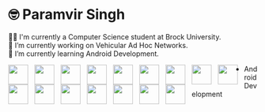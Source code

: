 # 🤓️ Paramvir Singh

👨‍🎓 I'm currently a Computer Science student at Brock University. <br>
🔭 I’m currently working on Vehicular Ad Hoc Networks. <br>
🌱 I’m currently learning Android Development. <br>


<img align="left" width="40px" style="padding-right:10px" src="https://cdn.jsdelivr.net/gh/devicons/devicon/icons/cplusplus/cplusplus-original.svg"/>

<img align="left" width="40px" style="padding-right:10px"  
src="https://cdn.jsdelivr.net/gh/devicons/devicon/icons/c/c-original.svg" />

<img align="left" width="40px" style="padding-right:10px"  src="https://cdn.jsdelivr.net/gh/devicons/devicon/icons/java/java-original.svg" />

<img align="left" width="40px" style="padding-right:10px"   src="https://cdn.jsdelivr.net/gh/devicons/devicon/icons/kotlin/kotlin-original.svg" />
          
<img align="left" width="40px" style="padding-right:10px"    src="https://cdn.jsdelivr.net/gh/devicons/devicon/icons/python/python-original.svg" />

<img align="left" width="40px" style="padding-right:10px"     src="https://cdn.jsdelivr.net/gh/devicons/devicon/icons/linux/linux-original.svg" />

<img align="left" width="40px" style="padding-right:10px" src="https://cdn.jsdelivr.net/gh/devicons/devicon/icons/bash/bash-original.svg" />          
          
<img align="left" width="40px" style="padding-right:10px"  src="https://cdn.jsdelivr.net/gh/devicons/devicon/icons/android/android-original.svg" />

<img align="left" width="40px" style="padding-right:10px"   src="https://cdn.jsdelivr.net/gh/devicons/devicon/icons/git/git-original.svg" />

<img align="left" width="40px" style="padding-right:10px"    src="https://cdn.jsdelivr.net/gh/devicons/devicon/icons/jupyter/jupyter-original-wordmark.svg" />

<img align="left" width="40px" style="padding-right:10px"    src="https://cdn.jsdelivr.net/gh/devicons/devicon/icons/sqlite/sqlite-original-wordmark.svg" />

<img align="left" width="40px" style="padding-right:10px"    src="https://cdn.jsdelivr.net/gh/devicons/devicon/icons/postgresql/postgresql-original-wordmark.svg" />

<img align="left" width="40px" style="padding-right:10px"   src="https://cdn.jsdelivr.net/gh/devicons/devicon/icons/firebase/firebase-plain-wordmark.svg" />
          
<img align="left" width="40px" style="padding-right:10px"  src="https://cdn.jsdelivr.net/gh/devicons/devicon/icons/gradle/gradle-plain-wordmark.svg" />
            
<img align="left" width="40px" style="padding-right:10px"   src="https://cdn.jsdelivr.net/gh/devicons/devicon/icons/latex/latex-original.svg" />
          
<img align="left" width="40px" style="padding-right:10px"    src="https://cdn.jsdelivr.net/gh/devicons/devicon/icons/anaconda/anaconda-original-wordmark.svg" />
          
          
          
          
         
- Android Development
